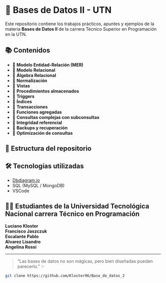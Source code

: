 # 🧠 Bases de Datos II - UTN

Este repositorio contiene los trabajos prácticos, apuntes y ejemplos de la materia **Bases de Datos II** de la carrera Técnico Superior en Programación en la UTN.

## 📚 Contenidos

- 🔹 **Modelo Entidad-Relación (MER)**
- 🔹 **Modelo Relacional**
- 🔹 **Álgebra Relacional**
- 🔹 **Normalización**
- 🔹 **Vistas**
- 🔹 **Procedimientos almacenados**
- 🔹 **Triggers**
- 🔹 **Índices**
- 🔹 **Transacciones**
- 🔹 **Funciones agregadas**
- 🔹 **Consultas complejas con subconsultas**
- 🔹 **Integridad referencial**
- 🔹 **Backups y recuperación**
- 🔹 **Optimización de consultas**

## 📁 Estructura del repositorio

## 🛠️ Tecnologías utilizadas
- [Dbdiagram.io](https://dbdiagram.io/)
- SQL (MySQL / MongoDB)
- VSCode

## 👨‍💻 Estudiantes de la Universidad Tecnológica Nacional carrera Técnico en Programación  

**Luciano Kloster**  
**Francisco Jaszczuk**  
**Escalante Pablo**  
**Alvarez Lisandro**  
**Angelina Rossi**  



---

> “Las bases de datos no son mágicas, pero bien diseñadas pueden parecerlo.” ✨

```bash
git clone https://github.com/Kloster96/Base_de_datos_2
